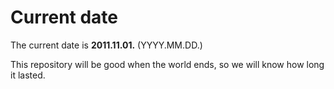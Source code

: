 # Current date

The current date is **2011.11.01.** (YYYY.MM.DD.)

This repository will be good when the world ends, so we will know how long it lasted.